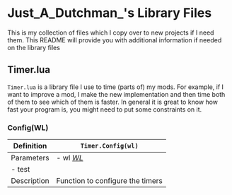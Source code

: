 # Just_A_Dutchman_'s Library Files

This is my collection of files which I copy over to new projects if I need them. This README will provide you with additional information if needed on the library files



## Timer.lua

`Timer.lua` is a library file I use to time (parts of) my mods. For example, if I want to improve a mod, I make the new implementation and then time both of them to see which of them is faster. In general it is great to know how fast your program is, you might need to put some constraints on it.

### Config(WL)
| Definition | `Timer.Config(wl)` |
| ---------- | ------------- |
| Parameters | - wl [_WL_](https://www.warzone.com/wiki/Mod_API_Reference:WL)
- test |
| Description | Function to configure the timers |

